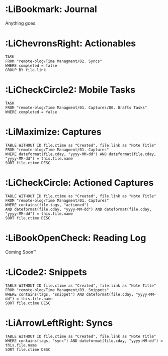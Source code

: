 # :LiBookmark: Journal

Anything goes.

# :LiChevronsRight: Actionables
```dataview
TASK
FROM "remote-blog/Time Managment/02. Syncs"
WHERE completed = false
GROUP BY file.link
```
# :LiCheckCircle2: Mobile Tasks
```dataview
TASK
FROM "remote-blog/Time Managment/01. Captures/00. Drafts Tasks"
WHERE completed = false
```
# :LiMaximize: Captures

```dataview
TABLE WITHOUT ID file.ctime as "Created", file.link as "Note Title"
FROM "remote-blog/Time Managment/01. Captures"
WHERE dateformat(file.cday, "yyyy-MM-dd") AND dateformat(file.cday, "yyyy-MM-dd") = this.file.name
SORT file.ctime DESC
```

# :LiCheckCircle: Actioned Captures

```dataview
TABLE WITHOUT ID file.ctime as "Created", file.link as "Note Title"
FROM "remote-blog/Time Managment/01. Captures"
WHERE contains(file.tags, "actioned") 
AND dateformat(file.cday, "yyyy-MM-dd") AND dateformat(file.cday, "yyyy-MM-dd") = this.file.name
SORT file.ctime DESC
```

# :LiBookOpenCheck: Reading Log

Coming Soon™

# :LiCode2: Snippets

```dataview
TABLE WITHOUT ID file.ctime as "Created", file.link as "Note Title"
FROM "remote-blog/Time Managment/03. Snippets"
WHERE contains(tags, "snippet") AND dateformat(file.cday, "yyyy-MM-dd") = this.file.name
SORT file.ctime DESC
```

# :LiArrowLeftRight: Syncs

```dataview
TABLE WITHOUT ID file.ctime as "Created", file.link as "Note Title"
WHERE contains(tags, "sync") AND dateformat(file.cday, "yyyy-MM-dd") = this.file.name
SORT file.ctime DESC
```
